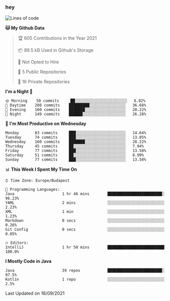 ### hey

<!--START_SECTION:waka-->
![Lines of code](https://img.shields.io/badge/From%20Hello%20World%20I%27ve%20Written-75953%20lines%20of%20code-blue)

**🐱 My Github Data** 

> 🏆 605 Contributions in the Year 2021
 > 
> 📦 89.5 kB Used in Github's Storage 
 > 
> 🚫 Not Opted to Hire
 > 
> 📜 5 Public Repositories 
 > 
> 🔑 16 Private Repositories  
 > 
**I'm a Night 🦉** 

```text
🌞 Morning    50 commits     ██░░░░░░░░░░░░░░░░░░░░░░░   8.82% 
🌆 Daytime    208 commits    █████████░░░░░░░░░░░░░░░░   36.68% 
🌃 Evening    160 commits    ███████░░░░░░░░░░░░░░░░░░   28.22% 
🌙 Night      149 commits    ██████░░░░░░░░░░░░░░░░░░░   26.28%

```
📅 **I'm Most Productive on Wednesday** 

```text
Monday       83 commits     ███░░░░░░░░░░░░░░░░░░░░░░   14.64% 
Tuesday      74 commits     ███░░░░░░░░░░░░░░░░░░░░░░   13.05% 
Wednesday    160 commits    ███████░░░░░░░░░░░░░░░░░░   28.22% 
Thursday     45 commits     ██░░░░░░░░░░░░░░░░░░░░░░░   7.94% 
Friday       77 commits     ███░░░░░░░░░░░░░░░░░░░░░░   13.58% 
Saturday     51 commits     ██░░░░░░░░░░░░░░░░░░░░░░░   8.99% 
Sunday       77 commits     ███░░░░░░░░░░░░░░░░░░░░░░   13.58%

```


📊 **This Week I Spent My Time On** 

```text
⌚︎ Time Zone: Europe/Budapest

💬 Programming Languages: 
Java                     1 hr 46 mins        ████████████████████████░   96.23% 
YAML                     2 mins              ░░░░░░░░░░░░░░░░░░░░░░░░░   2.23% 
XML                      1 min               ░░░░░░░░░░░░░░░░░░░░░░░░░   1.23% 
Markdown                 0 secs              ░░░░░░░░░░░░░░░░░░░░░░░░░   0.26% 
Git Config               0 secs              ░░░░░░░░░░░░░░░░░░░░░░░░░   0.05%

🔥 Editors: 
IntelliJ                 1 hr 50 mins        █████████████████████████   100.0%

```

**I Mostly Code in Java** 

```text
Java                     39 repos            ████████████████████████░   97.5% 
Kotlin                   1 repo              ░░░░░░░░░░░░░░░░░░░░░░░░░   2.5%

```



 Last Updated on 16/09/2021
<!--END_SECTION:waka-->
